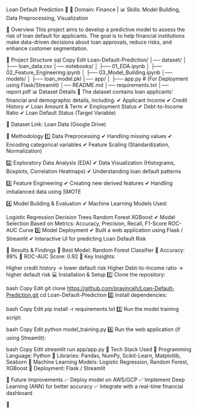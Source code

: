 Loan Default Prediction 🚀
📌 Domain: Finance | 📊 Skills: Model Building, Data Preprocessing, Visualization

🔹 Overview
This project aims to develop a predictive model to assess the risk of loan default for applicants. The goal is to help financial institutions make data-driven decisions about loan approvals, reduce risks, and enhance customer segmentation.

📂 Project Structure
sql
Copy
Edit
Loan-Default-Prediction/
│── dataset/
│   ├── loan_data.csv
│── notebooks/
│   ├── 01_EDA.ipynb
│   ├── 02_Feature_Engineering.ipynb
│   ├── 03_Model_Building.ipynb
│── models/
│   ├── loan_model.pkl
│── app/
│   ├── app.py  # (For Deployment using Flask/Streamlit)
│── README.md
│── requirements.txt
│── report.pdf
📊 Dataset Details
📌 The dataset contains loan applicants' financial and demographic details, including:
✔ Applicant Income
✔ Credit History
✔ Loan Amount & Term
✔ Employment Status
✔ Debt-to-Income Ratio
✔ Loan Default Status (Target Variable)

🔗 Dataset Link: Loan Data (Google Drive)

🚀 Methodology
1️⃣ Data Preprocessing
✔ Handling missing values
✔ Encoding categorical variables
✔ Feature Scaling (Standardization, Normalization)

2️⃣ Exploratory Data Analysis (EDA)
✔ Data Visualization (Histograms, Boxplots, Correlation Heatmaps)
✔ Understanding loan default patterns

3️⃣ Feature Engineering
✔ Creating new derived features
✔ Handling imbalanced data using SMOTE

4️⃣ Model Building & Evaluation
✔ Machine Learning Models Used:

Logistic Regression
Decision Trees
Random Forest
XGBoost
✔ Model Selection Based on Metrics:
Accuracy, Precision, Recall, F1-Score
ROC-AUC Curve
5️⃣ Model Deployment
✔ Built a web application using Flask / Streamlit
✔ Interactive UI for predicting Loan Default Risk

📝 Results & Findings
🔹 Best Model: Random Forest Classifier
🔹 Accuracy: 89%
🔹 ROC-AUC Score: 0.92
🔹 Key Insights:

Higher credit history → lower default risk
Higher Debt-to-Income ratio → higher default risk
💻 Installation & Setup
1️⃣ Clone the repository:

bash
Copy
Edit
git clone https://github.com/pravinrajh/Loan-Default-Prediction.git
cd Loan-Default-Prediction
2️⃣ Install dependencies:

bash
Copy
Edit
pip install -r requirements.txt
3️⃣ Run the model training script:

bash
Copy
Edit
python model_training.py
4️⃣ Run the web application (if using Streamlit):

bash
Copy
Edit
streamlit run app/app.py
📌 Tech Stack Used
🔹 Programming Language: Python
🔹 Libraries: Pandas, NumPy, Scikit-Learn, Matplotlib, Seaborn
🔹 Machine Learning Models: Logistic Regression, Random Forest, XGBoost
🔹 Deployment: Flask / Streamlit

📜 Future Improvements
✅ Deploy model on AWS/GCP
✅ Implement Deep Learning (ANN) for better accuracy
✅ Integrate with a real-time financial dashboard

 🚀
